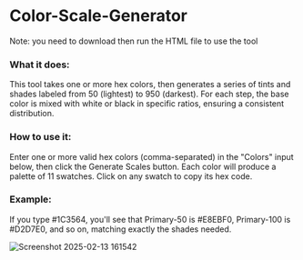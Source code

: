 # Color-Scale-Generator

Note: you need to download then run the HTML file to use the tool

### What it does: 
This tool takes one or more hex colors, then generates a series of tints and shades labeled from 50 (lightest) to 950 (darkest). For each step, the base color is mixed with white or black in specific ratios, ensuring a consistent distribution.

### How to use it: 
Enter one or more valid hex colors (comma-separated) in the "Colors" input below, then click the Generate Scales button. Each color will produce a palette of 11 swatches. Click on any swatch to copy its hex code.

### Example: 
If you type #1C3564, you'll see that Primary-50 is #E8EBF0, Primary-100 is #D2D7E0, and so on, matching exactly the shades needed.


![Screenshot 2025-02-13 161542](https://github.com/user-attachments/assets/8f844b67-f4c4-4848-9bc6-fd196d8b9240)
